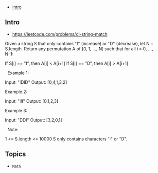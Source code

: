 - [Intro](#intro)

## Intro

- https://leetcode.com/problems/di-string-match

Given a string S that only contains "I" (increase) or "D" (decrease), let N = S.length.
Return any permutation A of [0, 1, ..., N] such that for all i = 0, ..., N-1:

If S[i] == "I", then A[i] < A[i+1]
If S[i] == "D", then A[i] > A[i+1]

 
Example 1:

Input: "IDID"
Output: [0,4,1,3,2]


Example 2:

Input: "III"
Output: [0,1,2,3]


Example 3:

Input: "DDI"
Output: [3,2,0,1]


 
Note:

1 <= S.length <= 10000
S only contains characters "I" or "D".


## Topics

- `Math`



